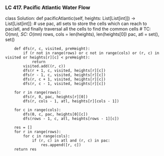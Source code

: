 ### LC 417. Pacific Atlantic Water Flow
class Solution:
    def pacificAtlantic(self, heights: List[List[int]]) -> List[List[int]]:
        # use pac, atl sets to store the cells which can reach to pac/atl, and finally traversal all the cells to find the common cells 
        # TC: O(m*n), SC: O(m*n)
        rows, cols = len(heights), len(heights[0])
        pac, atl = set(), set()

        def dfs(r, c, visited, preHeight):
            if (r not in range(rows) or c not in range(cols) or (r, c) in visited or heights[r][c] < preHeight):
                return 
            visited.add((r, c))
            dfs(r + 1, c, visited, heights[r][c])
            dfs(r - 1, c, visited, heights[r][c])
            dfs(r, c + 1, visited, heights[r][c])
            dfs(r, c - 1, visited, heights[r][c])

        for r in range(rows):
            dfs(r, 0, pac, heights[r][0])
            dfs(r, cols - 1, atl, heights[r][cols - 1])
        
        for c in range(cols):
            dfs(0, c, pac, heights[0][c])
            dfs(rows - 1, c, atl, heights[rows - 1][c])
        
        res = []
        for r in range(rows):
            for c in range(cols):
                if (r, c) in atl and (r, c) in pac:
                    res.append([r, c])
        return res